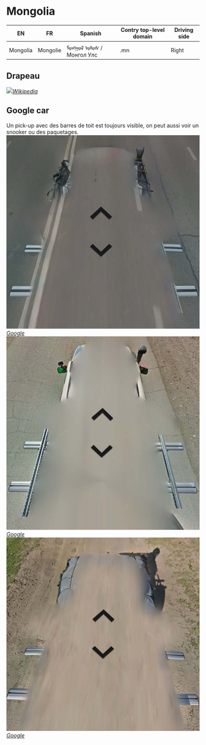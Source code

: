 # Mongolia

EN | FR | Spanish | Contry top-level domain | Driving side
--- | --- | --- | --- | ---
Mongolia | Mongolie | ᠮᠤᠩᠭᠤᠯ ᠤᠯᠤᠰ  / Монгол Улс | .mn | Right

## Drapeau

<img src="https://upload.wikimedia.org/wikipedia/commons/thumb/4/4c/Flag_of_Mongolia.svg/1920px-Flag_of_Mongolia.svg.png" width="640">*[Wikipedia](https://en.wikipedia.org/wiki/Mongolia)*

## Google car

Un pick-up avec des barres de toit est toujours visible, on peut aussi voir un snooker ou des paquetages.  
![Mongolia - Google car 1](src/mn001.jpg)
*[Google](https://earth.google.com/web)*
![Mongolia - Google car 2](src/mn002.jpg)
*[Google](https://earth.google.com/web)*
![Mongolia - Google car 3](src/mn003.jpg)
*[Google](https://earth.google.com/web)*
